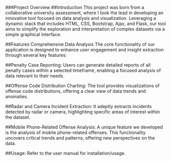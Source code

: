 ###Project Overview
##Introduction
This project was born from a collaborative university assessment, where I took the lead in developing an innovative tool focused on data analysis and visualization. Leveraging a dynamic stack that includes HTML, CSS, Bootstrap, Ajax, and Flask, our tool aims to simplify the exploration and interpretation of complex datasets via a simple graphical interface.

##Features
Comprehensive Data Analysis The core functionality of our application is designed to enhance user engagement and insight extraction through several key features:

##Penalty Case Reporting:
Users can generate detailed reports of all penalty cases within a selected timeframe, enabling a focused analysis of data relevant to their needs.

##Offense Code Distribution Charting:
The tool provides visualizations of offense code distributions, offering a clear view of data trends and anomalies.

##Radar and Camera Incident Extraction:
It adeptly extracts incidents detected by radar or camera, highlighting specific areas of interest within the dataset.

##Mobile Phone-Related Offense Analysis:
A unique feature we developed is the analysis of mobile phone-related offenses. This functionality uncovers critical trends and patterns, offering new perspectives on the data.

##Usage:
Refer to the user manual for installation/usage.
